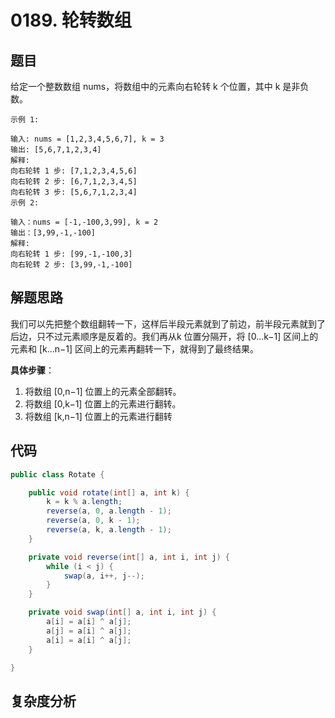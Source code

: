 # 0189. 轮转数组

## 题目
给定一个整数数组 nums，将数组中的元素向右轮转 k 个位置，其中 k 是非负数。

```
示例 1:

输入: nums = [1,2,3,4,5,6,7], k = 3
输出: [5,6,7,1,2,3,4]
解释:
向右轮转 1 步: [7,1,2,3,4,5,6]
向右轮转 2 步: [6,7,1,2,3,4,5]
向右轮转 3 步: [5,6,7,1,2,3,4]
示例 2:

输入：nums = [-1,-100,3,99], k = 2
输出：[3,99,-1,-100]
解释: 
向右轮转 1 步: [99,-1,-100,3]
向右轮转 2 步: [3,99,-1,-100]
```

## 解题思路
我们可以先把整个数组翻转一下，这样后半段元素就到了前边，前半段元素就到了后边，只不过元素顺序是反着的。我们再从k 位置分隔开，将 [0...k−1] 区间上的元素和 [k...n−1] 区间上的元素再翻转一下，就得到了最终结果。

**具体步骤**：

1. 将数组 [0,n−1] 位置上的元素全部翻转。
2. 将数组 [0,k−1] 位置上的元素进行翻转。
3. 将数组 [k,n−1] 位置上的元素进行翻转


## 代码
```java
public class Rotate {

    public void rotate(int[] a, int k) {
        k = k % a.length;
        reverse(a, 0, a.length - 1);
        reverse(a, 0, k - 1);
        reverse(a, k, a.length - 1);
    }

    private void reverse(int[] a, int i, int j) {
        while (i < j) {
            swap(a, i++, j--);
        }
    }

    private void swap(int[] a, int i, int j) {
        a[i] = a[i] ^ a[j];
        a[j] = a[i] ^ a[j];
        a[i] = a[i] ^ a[j];
    }

}
```

## 复杂度分析

